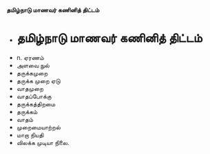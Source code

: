 **தமிழ்நாடு மாணவர் கணினித் திட்டம்**
- # தமிழ்நாடு மாணவர் கணினித் திட்டம்
- n. ஏரணம்
- அளவை நுல்
- தருக்கமுறை
- தருக்க முறை ஏடு
- வாதமுறை
- வாதப்போக்கு
- தருக்கத்திறமை
- தருக்கம்
- வாதம்
- முறைமையாற்றல்
- மாறா நியதி
- விலக்க முடியா நிலை.

